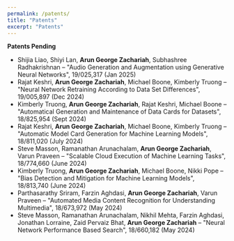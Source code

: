 ```yaml
---
permalink: /patents/
title: "Patents"
excerpt: "Patents"
---
```

**Patents Pending**
* Shijia Liao, Shiyi Lan, **Arun George Zachariah**, Subhashree Radhakrishnan – "Audio Generation and Augmentation using Generative Neural Networks", 19/025,317 (Jan 2025)
* Rajat Keshri, **Arun George Zachariah**, Michael Boone, Kimberly Truong – "Neural Network Retraining According to Data Set Differences", 19/005,897 (Dec 2024)
* Kimberly Truong, **Arun George Zachariah**, Rajat Keshri, Michael Boone – "Automatical Generation and Maintenance of Data Cards for Datasets", 18/825,954 (Sept 2024)
* Rajat Keshri, **Arun George Zachariah**, Michael Boone, Kimberly Truong – "Automatic Model Card Generation for Machine Learning Models", 18/811,020 (July 2024)
* Steve Masson, Ramanathan Arunachalam, **Arun George Zachariah**, Varun Praveen – "Scalable Cloud Execution of Machine Learning Tasks", 18/774,660 (June 2024)
* Kimberly Truong, **Arun George Zachariah**, Michael Boone, Nikki Pope – "Bias Detection and Mitigation for Machine Learning Models", 18/813,740 (June 2024)
* Parthasarathy Sriram, Farzin Aghdasi, **Arun George Zachariah**, Varun Praveen – "Automated Media Content Recognition for Understanding Multimedia", 18/673,972 (May 2024)
* Steve Masson, Ramanathan Arunachalam, Nikhil Mehta, Farzin Aghdasi, Jonathan Lorraine, Zaid Pervaiz Bhat, **Arun George Zachariah** – "Neural Network Performance Based Search", 18/660,182 (May 2024)